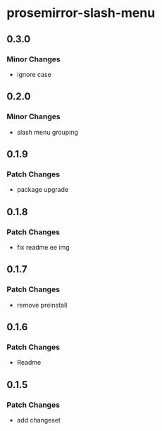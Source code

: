 # prosemirror-slash-menu

## 0.3.0

### Minor Changes

- ignore case

## 0.2.0

### Minor Changes

- slash menu grouping

## 0.1.9

### Patch Changes

- package upgrade

## 0.1.8

### Patch Changes

- fix readme ee img

## 0.1.7

### Patch Changes

- remove preinstall

## 0.1.6

### Patch Changes

- Readme

## 0.1.5

### Patch Changes

- add changeset
